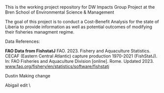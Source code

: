 This is the working project repository for DW Impacts Group Project at the Bren School of Environmental Science & Management 

The goal of this project is to conduct a Cost-Benefit Analysis for the state of Liberia to provide information as well as potential outcomes of modifying their fisheries managment regime. 

Data References: 

**FAO Data from FishstatJ**
FAO. 2023. Fishery and Aquaculture Statistics. CECAF (Eastern Central Atlantic) capture production 1970-2021 (FishStatJ). In: FAO Fisheries and Aquaculture Division [online]. Rome. Updated 2023. www.fao.org/fishery/en/statistics/software/fishstatj


Dustin Making change 




Abigail edit 
\



